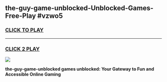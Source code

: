 
## the-guy-game-unblocked-Unblocked-Games-Free-Play #vzwo5
<h3>
<a href="https://us.freeplayer.one?title=the-guy-game-unblocked&ref=9M">CLICK TO PLAY</a></h3>
<hr>

<h3>
<a href="https://us.freeplayer.one?title=the-guy-game-unblocked&ref=9M">CLICK 2 PLAY</a>
  
</h3>

<a href="https://us.freeplayer.one?title=the-guy-game-unblocked&ref=9M"><img src="https://clearcache.store/games.png"></a>


**the-guy-game-unblocked games unblocked: Your Gateway to Fun and Accessible Online Gaming**
